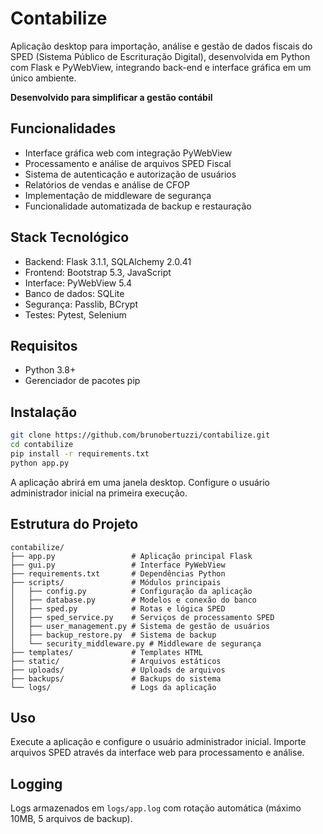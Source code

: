 # Contabilize

Aplicação desktop para importação, análise e gestão de dados fiscais do SPED (Sistema Público de Escrituração Digital), desenvolvida em Python com Flask e PyWebView, integrando back-end e interface gráfica em um único ambiente.

**Desenvolvido para simplificar a gestão contábil**

## Funcionalidades

- Interface gráfica web com integração PyWebView
- Processamento e análise de arquivos SPED Fiscal
- Sistema de autenticação e autorização de usuários
- Relatórios de vendas e análise de CFOP
- Implementação de middleware de segurança
- Funcionalidade automatizada de backup e restauração

## Stack Tecnológico

- Backend: Flask 3.1.1, SQLAlchemy 2.0.41
- Frontend: Bootstrap 5.3, JavaScript
- Interface: PyWebView 5.4
- Banco de dados: SQLite
- Segurança: Passlib, BCrypt
- Testes: Pytest, Selenium

## Requisitos

- Python 3.8+
- Gerenciador de pacotes pip

## Instalação

```bash
git clone https://github.com/brunobertuzzi/contabilize.git
cd contabilize
pip install -r requirements.txt
python app.py
```

A aplicação abrirá em uma janela desktop. Configure o usuário administrador inicial na primeira execução.

## Estrutura do Projeto

```
contabilize/
├── app.py                 # Aplicação principal Flask
├── gui.py                 # Interface PyWebView
├── requirements.txt       # Dependências Python
├── scripts/               # Módulos principais
│   ├── config.py          # Configuração da aplicação
│   ├── database.py        # Modelos e conexão do banco
│   ├── sped.py            # Rotas e lógica SPED
│   ├── sped_service.py    # Serviços de processamento SPED
│   ├── user_management.py # Sistema de gestão de usuários
│   ├── backup_restore.py  # Sistema de backup
│   └── security_middleware.py # Middleware de segurança
├── templates/             # Templates HTML
├── static/                # Arquivos estáticos
├── uploads/               # Uploads de arquivos
├── backups/               # Backups do sistema
└── logs/                  # Logs da aplicação
```

## Uso

Execute a aplicação e configure o usuário administrador inicial. Importe arquivos SPED através da interface web para processamento e análise.

## Logging

Logs armazenados em `logs/app.log` com rotação automática (máximo 10MB, 5 arquivos de backup).